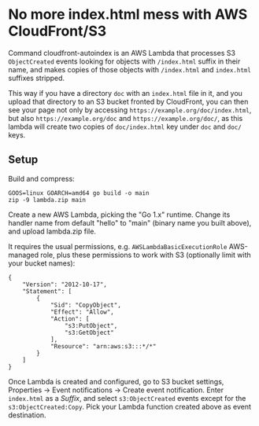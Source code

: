 # No more index.html mess with AWS CloudFront/S3

Command cloudfront-autoindex is an AWS Lambda that processes S3 `ObjectCreated`
events looking for objects with `/index.html` suffix in their name, and makes
copies of those objects with `/index.html` and `index.html` suffixes stripped.

This way if you have a directory `doc` with an `index.html` file in it, and you
upload that directory to an S3 bucket fronted by CloudFront, you can then see
your page not only by accessing `https://example.org/doc/index.html`, but also
`https://example.org/doc` and `https://example.org/doc/`, as this lambda will
create two copies of `doc/index.html` key under `doc` and `doc/` keys.

## Setup

Build and compress:

    GOOS=linux GOARCH=amd64 go build -o main
    zip -9 lambda.zip main

Create a new AWS Lambda, picking the "Go 1.x" runtime. Change its handler name from default "hello" to "main" (binary name you built above), and upload lambda.zip file.

It requires the usual permissions, e.g. `AWSLambdaBasicExecutionRole` AWS-managed role, plus these permissions to work with S3 (optionally limit with your bucket names):

    {
        "Version": "2012-10-17",
        "Statement": [
            {
                "Sid": "CopyObject",
                "Effect": "Allow",
                "Action": [
                    "s3:PutObject",
                    "s3:GetObject"
                ],
                "Resource": "arn:aws:s3:::*/*"
            }
        ]
    }

Once Lambda is created and configured, go to S3 bucket settings, Properties → Event notifications → Create event notification. Enter `index.html` as a *Suffix*, and select `s3:ObjectCreated` events except for the `s3:ObjectCreated:Copy`. Pick your Lambda function created above as event destination.
